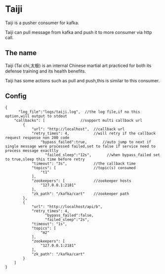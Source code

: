 # Taiji

Taiji is a pusher consumer for kafka.

Taiji can pull message from kafka and push it to more consumer via http call.

## The name

Taiji (Tai chi,太极) is an internal Chinese martial art practiced for both its defense training and its health benefits.

Taiji has some actions such as pull and push,this is similar to this consumer.

## Config

```
{
	  "log_file":"logs/taiji.log",  //the log file,if no this option,will output to stdout
    "callbacks": [                //support multi callback url
        {
            "url": "http://localhost",  //callback url
            "retry_times": 4,           //will retry if the callback request response non 200 code
		      	"bypass_failed":true,       //auto jump to next if single message were processed failed,set to false if service need to process message exactlly
			      "failed_sleep":"12s",       //when bypass_failed set to true,sleep this time before retry
            "timeout": "3s",            //the callback time
            "topics": [                 //topic(s) consumed
                "t1"
            ],
            "zookeepers": [             //zookeeper hosts
                "127.0.0.1:2181"
            ],
            "zk_path": "/kafka/cart"    //zookeeper path
        },
        {
            "url": "http://localhost/api/b",
            "retry_times": 4,
			      "bypass_failed":false,
			      "failed_sleep":"2s",
            "timeout": "1s",
            "topics": [
                "m2"
            ],
            "zookeepers": [
                "127.0.0.1:2181"
            ],
            "zk_path": "/kafka/cart"
        }
    ]
}
```

